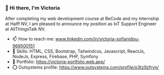 ### 👋 Hi there, I'm Victoria  

After completing my web development course at BeCode and my internship at Halff NV, 
I am pleased to announce my position as IoT Support Engineer at AllThingsTalk NV.

- 📫 How to reach me: www.linkedin.com/in/victoria-sofianidou-969500151
- 🦾 Skills: HTML, CSS, Bootstrap, Tailwindcss, Javascript, ReactJs, NodeJs, Express, Firebase, PHP, Symfony
- 📁 Portfolio: https://victoria-portfolio.web.app/
- ⭕ Outsystems profile: https://www.outsystems.com/profile/o3tz9zfrvn/

